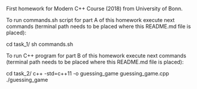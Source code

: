 First homework for Modern C++ Course (2018) from University of Bonn.

To run commands.sh script for part A of this homework execute next
commands (terminal path needs to be placed where this README.md file
is placed):

cd task_1/
sh commands.sh

To run C++ program for part B of this homework execute next commands
(terminal path needs to be placed where this README.md file is
placed):

cd task_2/
c++ -std=c++11 -o guessing_game guessing_game.cpp
./guessing_game